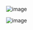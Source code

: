 ![image](https://github.com/user-attachments/assets/4c7c952f-ca2f-4aa9-8c83-25297a3849ff)

![image](https://github.com/user-attachments/assets/b8e8ba3d-957f-4592-9aa9-63a3246f0c21)
